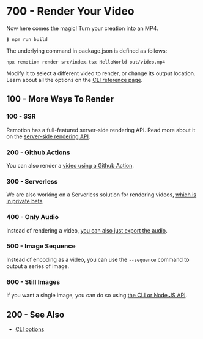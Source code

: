 # 700 - Render Your Video

Now here comes the magic! Turn your creation into an MP4.

```
$ npm run build
```

The underlying command in package.json is defined as follows:

```
npx remotion render src/index.tsx HelloWorld out/video.mp4
```

Modify it to select a different video to render, or change its output location. Learn about all the options on the [CLI reference page](https://www.remotion.dev/docs/cli).

## 100 - More Ways To Render

### 100 - SSR

Remotion has a full-featured server-side rendering API. Read more about it on the [server-side rendering API](https://www.remotion.dev/docs/ssr).

### 200 - Github Actions

You can also render a [video using a Github Action](https://www.remotion.dev/docs/ssr#render-using-github-actions).

### 300 - Serverless

We are also working on a Serverless solution for rendering videos, [which is in private beta](https://www.remotion.dev/docs/ssr#rendering-a-video-using-serverless)

### 400 - Only Audio

Instead of rendering a video, [you can also just export the audio](https://www.remotion.dev/docs/encoding#audio-only-export).

### 500 - Image Sequence

Instead of encoding as a video, you can use the ```--sequence``` command to output a series of image.

### 600 - Still Images

If you want a single image, you can do so using [the CLI or Node.JS API](https://www.remotion.dev/docs/stills).

## 200 - See Also

- [CLI options](https://www.remotion.dev/docs/cli)
